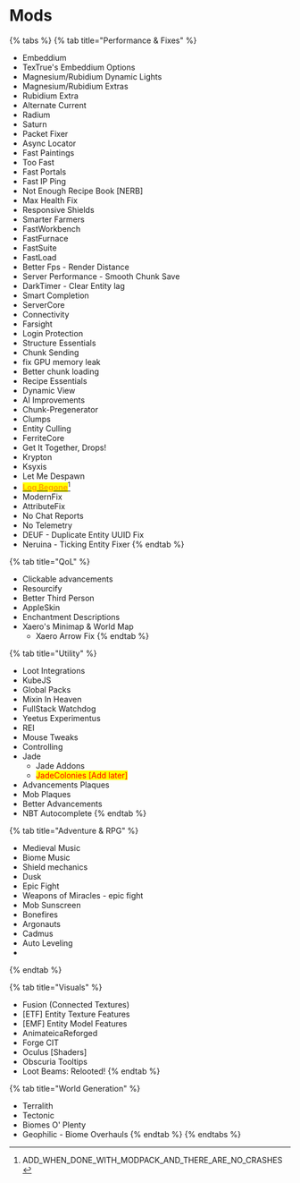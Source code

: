 # Mods

{% tabs %}
{% tab title="Performance & Fixes" %}
* Embeddium
* TexTrue's Embeddium Options
* Magnesium/Rubidium Dynamic Lights
* Magnesium/Rubidium Extras
* Rubidium Extra
* Alternate Current
* Radium
* Saturn
* Packet Fixer
* Async Locator
* Fast Paintings
* Too Fast
* Fast Portals
* Fast IP Ping
* Not Enough Recipe Book \[NERB]
* Max Health Fix
* Responsive Shields
* Smarter Farmers
* FastWorkbench
* FastFurnace
* FastSuite
* FastLoad
* Better Fps - Render Distance
* Server Performance - Smooth Chunk Save
* DarkTimer - Clear Entity lag
* Smart Completion
* ServerCore
* Connectivity
* Farsight
* Login Protection
* Structure Essentials
* Chunk Sending
* fix GPU memory leak
* Better chunk loading
* Recipe Essentials
* Dynamic View
* AI Improvements
* Chunk-Pregenerator
* Clumps
* Entity Culling
* FerriteCore
* Get It Together, Drops!
* Krypton
* Ksyxis
* Let Me Despawn
* [<mark style="color:orange;">**Log Begone**</mark>](#user-content-fn-1)[^1]
* ModernFix
* AttributeFix
* No Chat Reports
* No Telemetry
* DEUF - Duplicate Entity UUID Fix
* Neruina - Ticking Entity Fixer
{% endtab %}

{% tab title="QoL" %}
* Clickable advancements
* Resourcify
* Better Third Person
* AppleSkin
* Enchantment Descriptions
* Xaero's Minimap & World Map
  * Xaero Arrow Fix
{% endtab %}

{% tab title="Utility" %}
* Loot Integrations
* KubeJS
* Global Packs
* Mixin In Heaven
* FullStack Watchdog
* Yeetus Experimentus
* REI
* Mouse Tweaks
* Controlling
* Jade
  * Jade Addons
  * <mark style="color:red;">JadeColonies \[Add later]</mark>
* Advancements Plaques
* Mob Plaques
* Better Advancements
* NBT Autocomplete
{% endtab %}

{% tab title="Adventure & RPG" %}
* Medieval Music
* Biome Music
* Shield mechanics
* Dusk
* Epic Fight
* Weapons of Miracles - epic fight
* Mob Sunscreen
* Bonefires
* Argonauts
* Cadmus
* Auto Leveling
*
{% endtab %}

{% tab title="Visuals" %}
* Fusion (Connected Textures)
* \[ETF] Entity Texture Features
* \[EMF] Entity Model  Features
* AnimateicaReforged
* Forge CIT
* Oculus \[Shaders]
* Obscuria Tooltips
* Loot Beams: Relooted!
{% endtab %}

{% tab title="World Generation" %}
* Terralith
* Tectonic
* Biomes O' Plenty
* Geophilic - Biome Overhauls
{% endtab %}
{% endtabs %}

[^1]: ADD\_WHEN\_DONE\_WITH\_MODPACK\_AND\_THERE\_ARE\_NO\_CRASHES   &#x20;
